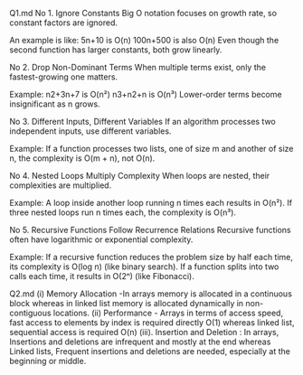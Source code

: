 Q1.md
No 1. Ignore Constants
Big O notation focuses on growth rate, so constant factors are ignored.

An example is like:
5n+10 is O(n)
100n+500 is also O(n)
Even though the second function has larger constants, both grow linearly.

No 2. Drop Non-Dominant Terms
When multiple terms exist, only the fastest-growing one matters.

Example:
 n2+3n+7 is O(n²)
 n3+n2+n is O(n³)
Lower-order terms become insignificant as n grows.

No 3. Different Inputs, Different Variables
If an algorithm processes two independent inputs, use different variables.

Example:
If a function processes two lists, one of size m and another of size n, the complexity is O(m + n), not O(n).

 No 4. Nested Loops Multiply Complexity
When loops are nested, their complexities are multiplied.

Example:
A loop inside another loop running n times each results in O(n²).
If three nested loops run n times each, the complexity is O(n³).

No 5. Recursive Functions Follow Recurrence Relations
Recursive functions often have logarithmic or exponential complexity.
 
Example:
If a recursive function reduces the problem size by half each time, its complexity is O(log n) (like binary search).
If a function splits into two calls each time, it results in O(2ⁿ) (like Fibonacci).


Q2.md
(i) Memory Allocation -In arrays memory is allocated in a continuous block whereas in linked list memory is allocated dynamically in non-contiguous locations.
(ii) Performance - Arrays in terms of access speed, fast access to elements by index is required directly O(1) whereas linked list, sequential access is required O(n) 
(iii). Insertion and Deletion : In arrays, Insertions and deletions are infrequent and mostly at the end whereas Linked lists, Frequent insertions and deletions are needed, especially at the beginning or middle.
